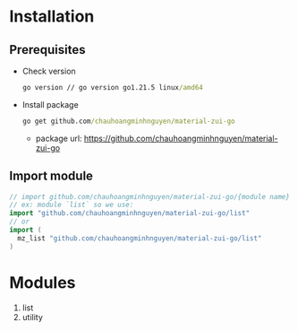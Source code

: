 # Installation

## Prerequisites

- Check version
  ```cmd
  go version // go version go1.21.5 linux/amd64
  ```

- Install package
  ```cmd
  go get github.com/chauhoangminhnguyen/material-zui-go
  ```
  - package url: https://github.com/chauhoangminhnguyen/material-zui-go

## Import module
  ```go
  // import github.com/chauhoangminhnguyen/material-zui-go/{module name}
  // ex: module `list` so we use:
  import "github.com/chauhoangminhnguyen/material-zui-go/list"
  // or
  import (
    mz_list "github.com/chauhoangminhnguyen/material-zui-go/list"
  )
  ```

# Modules

<ol>
  <li>list</li>
  <li>utility</li>
</ol>
